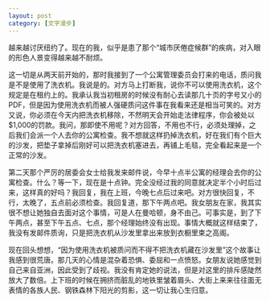```yaml
---
layout: post
category: [文字漫步]
---
```


越来越讨厌纽约了。现在的我，似乎是患了那个“城市厌倦症候群”的疾病，对入眼的形色人景变得越来越不耐烦。

这一切是从两天前开始的，那时我接到了一个公寓管理委员会打来的电话，质问我是不是使用了洗衣机。我说是的。对方马上打断我，说你不可以使用洗衣机，这个规定是在租约上的。我承认我当初租房的时候没有耐心去读那几十页的字号又小的PDF，但是因为使用洗衣机而被人强硬质问这件事在我看来还是相当可笑的。对方又说，你必须在今天内把洗衣机移除，不然明天会开始走法律程序，你会被处以$1,000的罚款。我问，那即使不用呢？对方回答，不用也不行，必须处理掉，之后我们会派一个人去你的公寓检查。我不想就这样扔掉洗衣机，好在我们有个巨大的沙发，把垫子拿掉后刚好可以把洗衣机塞进去，再铺上毛毯，完全看起来是一个正常的沙发。

第二天那个严厉的居委会女士给我发来邮件说，今早十点半公寓的经理会去你的公寓检查。什么？等一下，现在是十点钟。完全没经过我的同意就决定半个小时后过来，这样真的好吗？我回复，我在上班，今晚七点后过来吧。对方很快回复，不行，太晚了，五点前必须检查。我回复道，那下午两点吧。我女朋友在家，我其实很不想让她独自去面对这个事情，可是人在曼哈顿，身不由己。可事实是，到了下午两点，甚至下午五点、七点，那个经理始终没有出现。事情大概就这样结束了，我没有发邮件质询，只是把洗衣机从沙发里拿出来放到衣橱里束之高阁。

现在回头想想，“因为使用洗衣机被质问而不得不把洗衣机藏在沙发里”这个故事让我感到很荒唐。那几天的心情是混杂着恐惧、委屈和一点愤怒。女朋友说她感觉到自己来自亚洲，因此受到了歧视。我没有肯定她的说法，但是对这里的排斥感陡然放大了数倍。上下班的时候在拥挤而脏乱的地铁里皱着眉头、大街上来来往往面无表情的各族人民、钢铁森林下阳光的剪影，这一切让我心生归意。